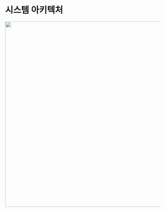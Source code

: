 
# 시스템 아키텍처

<img width="600" src="https://github.com/user-attachments/assets/23b146be-930f-402f-ad1e-88ac2b3f0c26" />